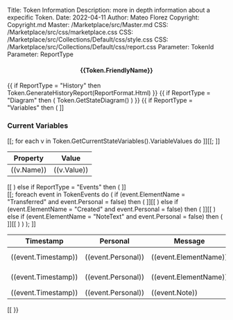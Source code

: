 Title: Token Information
Description: more in depth information about a expecific Token.
Date: 2022-04-11
Author: Mateo Florez
Copyright: Copyright.md
Master: /Marketplace/src/Master.md
CSS: /Marketplace/src/css/marketplace.css
CSS: /Marketplace/src/Collections/Default/css/style.css
CSS: /Marketplace/src/Collections/Default/css/report.css
Parameter: TokenId
Parameter: ReportType

<div style='display:none'>
{{ 
    Token := select top 1 * from  Waher.Service.IoTBroker.NeuroFeatures.Token where TokenId = TokenId;
	TokenEvents := select * from Waher.Service.IoTBroker.NeuroFeatures.Events.TokenEvent where TokenId = TokenId; 
}}
</div>

<div class="container info zone">
	<div class="token-basic-info token-description-container bg-secondary bg-opacity-10">
		<div class="token-title">
			<div>
				<h4 class= "default-blue" style= "text-align: center;">{{Token.FriendlyName}}</h4>
			</div>
		</div>
		<div class="report-container">
{{
if ReportType = "History" then
	Token.GenerateHistoryReport(ReportFormat.Html)
}}
{{
if ReportType = "Diagram" then
(
	Token.GetStateDiagram()
)
}}
{{
if ReportType = "Variables" then
(
]]<div>
<h3 class="default-blue">Current Variables</h3>
<table class ="table table-responsive text-start">
<thead>
<tr>
<th>Property</th>
<th>Value</th>
</tr>
</thead>
<tbody class="table-group-divider text-break">[[;
for each v in Token.GetCurrentStateVariables().VariableValues do
]]<tr><td>((v.Name))</td> <td>((v.Value))</td></tr>[[;
]]</tbody>
</table>
</div>[[
)
else if ReportType = "Events" then 
(
]]<div class="table-responsive">
<table class ="table text-start">
<thead>
<tr>
<th>Timestamp</th>
<th>Personal</th>
<th>Message</th>
<th>Value</th>
<th>Owner</th>
<th>OwnershipContract</th>
</tr>
</thead>
<tbody class="table-group-divider text-wrap">[[;
foreach event in TokenEvents do
(
if (event.ElementName = "Transferred" and event.Personal = false) then
(
]]<tr>
<td>((event.Timestamp))</td>
<td>((event.Personal))</td>
<td>((event.ElementName))</td>
<td>((event.Value)) ((event.Currency))</td>
<td>((event.Owner))</td>
<td>((event.OwnershipContract))</td>
</tr>[[
)
else if (event.ElementName = "Created" and event.Personal = false) then
(
]]<tr>
<td>((event.Timestamp))</td>
<td>((event.Personal))</td>
<td>((event.ElementName))</td>
<td>((event.Value)) ((event.Currency))</td>
<td>((event.Owner))</td>
<td>((event.OwnershipContract))</td>
</tr>[[
)
else if (event.ElementName = "NoteText" and event.Personal = false) then
(
]]<tr>
<td>((event.Timestamp))</td>
<td>((event.Personal))</td>
<td>((event.Note))</td>
<td></td>
<td></td>
<td></td>
</tr>[[
)
)
);
]]</tbody>
</table>
</div>
</div>
</div>[[
}}
</div>
</div>
</div>



